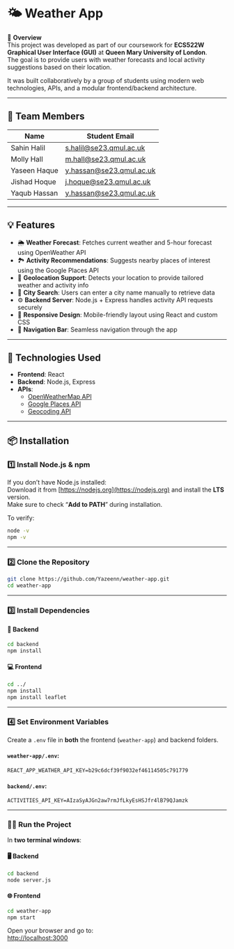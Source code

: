 # 🌤 Weather App

📖 **Overview**  
This project was developed as part of our coursework for **ECS522W Graphical User Interface (GUI)** at **Queen Mary University of London**.  
The goal is to provide users with weather forecasts and local activity suggestions based on their location.  

It was built collaboratively by a group of students using modern web technologies, APIs, and a modular frontend/backend architecture.

---

## 👥 Team Members

| Name           | Student Email              |
|----------------|----------------------------|
| Sahin Halil    | s.halil@se23.qmul.ac.uk    |
| Molly Hall     | m.hall@se23.qmul.ac.uk     |
| Yaseen Haque   | y.hassan@se23.qmul.ac.uk   |
| Jishad Hoque   | j.hoque@se23.qmul.ac.uk    |
| Yaqub Hassan   | y.hassan@se23.qmul.ac.uk   |

---

## 💡 Features

- 🌦 **Weather Forecast**: Fetches current weather and 5-hour forecast using OpenWeather API  
- 🏞 **Activity Recommendations**: Suggests nearby places of interest using the Google Places API  
- 📍 **Geolocation Support**: Detects your location to provide tailored weather and activity info  
- 🔎 **City Search**: Users can enter a city name manually to retrieve data  
- ⚙️ **Backend Server**: Node.js + Express handles activity API requests securely  
- 📱 **Responsive Design**: Mobile-friendly layout using React and custom CSS  
- 🧭 **Navigation Bar**: Seamless navigation through the app  

---

## 🧪 Technologies Used

- **Frontend**: React  
- **Backend**: Node.js, Express  
- **APIs**:  
  - [OpenWeatherMap API](https://openweathermap.org/api)  
  - [Google Places API](https://developers.google.com/maps/documentation/places/web-service/overview)  
  - [Geocoding API](https://developers.google.com/maps/documentation/geocoding/start)  

---

## 📦 Installation

### 1️⃣ Install Node.js & npm  
If you don’t have Node.js installed:  
Download it from [https://nodejs.org](https://nodejs.org) and install the **LTS** version.  
Make sure to check “**Add to PATH**” during installation.

To verify:
```bash
node -v
npm -v
```

---

### 2️⃣ Clone the Repository
```bash
git clone https://github.com/Yazeenn/weather-app.git
cd weather-app
```

---

### 3️⃣ Install Dependencies

#### 🔧 Backend
```bash
cd backend
npm install
```

#### 💻 Frontend
```bash
cd ../
npm install
npm install leaflet
```

---

### 4️⃣ Set Environment Variables

Create a `.env` file in **both** the frontend (`weather-app`) and backend folders.

#### `weather-app/.env`:
```env
REACT_APP_WEATHER_API_KEY=b29c6dcf39f9032ef46114505c791779
```

#### `backend/.env`:
```env
ACTIVITIES_API_KEY=AIzaSyAJGn2aw7rmJfLkyEsHSJfr4lB79QJamzk
```

---

### 🏃‍♂️ Run the Project

In **two terminal windows**:

#### 🖥 Backend
```bash
cd backend
node server.js
```

#### 🌐 Frontend
```bash
cd weather-app
npm start
```

Open your browser and go to:  
[http://localhost:3000](http://localhost:3000) 
